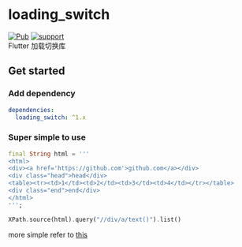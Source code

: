 # loading_switch
[![Pub](https://img.shields.io/pub/v/loading_switch.svg?style=flat-square)](https://pub.dartlang.org/packages/loading_switch)
[![support](https://img.shields.io/badge/platform-flutter%7Cdart%20vm-ff69b4.svg?style=flat-square)](https://github.com/codingfd/loading_switch)<br>
Flutter 加载切换库
## Get started
### Add dependency
```yaml
dependencies:
  loading_switch: ^1.x
```
### Super simple to use

```dart
final String html = '''
<html>
<div><a href='https://github.com'>github.com</a></div>
<div class="head">head</div>
<table><tr><td>1</td><td>2</td><td>3</td><td>4</td></tr></table>
<div class="end">end</div>
</html>
''';

XPath.source(html).query("//div/a/text()").list()

```

more simple refer to [this](https://github.com/codingfd/xpath/blob/master/test/xpath_test.dart)

